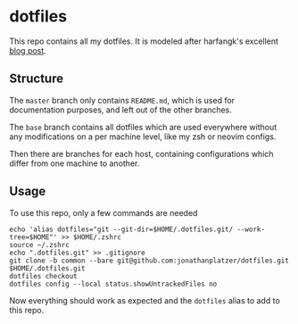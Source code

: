 # dotfiles

This repo contains all my dotfiles. It is modeled after harfangk's excellent [blog post](https://harfangk.github.io/2016/09/18/manage-dotfiles-with-a-git-bare-repository.html).

## Structure

The `master` branch only contains `README.md`, which is used for documentation purposes, and left out of the other branches.

The `base` branch contains all dotfiles which are used everywhere without any modifications on a per machine level, like my zsh or neovim configs.

Then there are branches for each host, containing configurations which differ from one machine to another.

## Usage

To use this repo, only a few commands are needed

```
echo 'alias dotfiles="git --git-dir=$HOME/.dotfiles.git/ --work-tree=$HOME"' >> $HOME/.zshrc
source ~/.zshrc
echo ".dotfiles.git" >> .gitignore
git clone -b common --bare git@github.com:jonathanplatzer/dotfiles.git $HOME/.dotfiles.git
dotfiles checkout
dotfiles config --local status.showUntrackedFiles no
```

Now everything should work as expected and the `dotfiles` alias to add to this repo.

